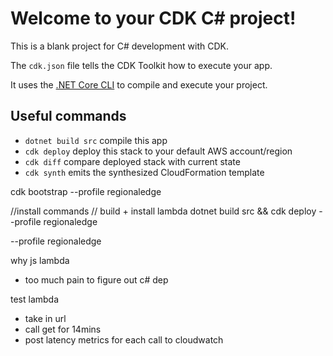 # Welcome to your CDK C# project!

This is a blank project for C# development with CDK.

The `cdk.json` file tells the CDK Toolkit how to execute your app.

It uses the [.NET Core CLI](https://docs.microsoft.com/dotnet/articles/core/) to compile and execute your project.

## Useful commands

* `dotnet build src` compile this app
* `cdk deploy`       deploy this stack to your default AWS account/region
* `cdk diff`         compare deployed stack with current state
* `cdk synth`        emits the synthesized CloudFormation template

cdk bootstrap --profile regionaledge

//install commands
// build + install lambda
dotnet build src &&  cdk deploy --profile regionaledge

--profile regionaledge

why js lambda
- too much pain to figure out c# dep


test lambda
- take in url
- call get for 14mins
- post latency metrics for each call to cloudwatch